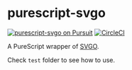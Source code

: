 # purescript-svgo

[![purescript-svgo on Pursuit](https://pursuit.purescript.org/packages/purescript-svgo/badge)](https://pursuit.purescript.org/packages/purescript-svgo)
[![CircleCI](https://circleci.com/gh/nonbili/purescript-svgo.svg?style=svg)](https://circleci.com/gh/nonbili/purescript-svgo)

A PureScript wrapper of [SVGO](https://github.com/svg/svgo).

Check `test` folder to see how to use.
